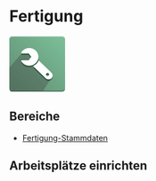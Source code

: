 # Fertigung
![icons_odoo_mrp](assets/icons_odoo_mrp.png)

## Bereiche

* [Fertigung-Stammdaten](Fertigung-Stammdaten.md)

## Arbeitsplätze einrichten